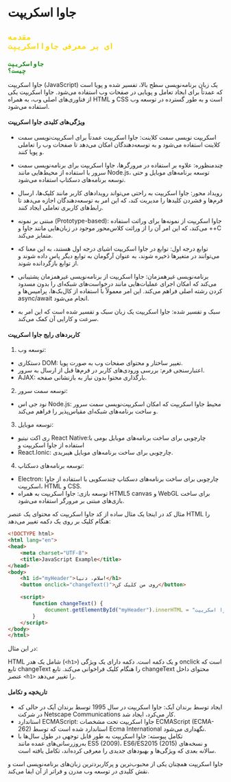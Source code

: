 # جاوا اسکریپت
## <code style="color : Gold">مقدمه ای بر معرفی جاوااسکریپت</code>

### <code style="color : Green">جاواسکریپت چیست؟</code>
جاوا اسکریپت (JavaScript) یک زبان برنامه‌نویسی سطح بالا، تفسیر شده و پویا است که عمدتاً برای ایجاد تعامل و پویایی در صفحات وب استفاده می‌شود. جاوا اسکریپت یکی از فناوری‌های اصلی وب، به همراه HTML و CSS است و به طور گسترده در توسعه وب استفاده می‌شود.

#### ویژگی‌های کلیدی جاوا اسکریپت
- اسکریپت نویسی سمت کلاینت: جاوا اسکریپت عمدتاً برای اسکریپت‌نویسی سمت کلاینت استفاده می‌شود و به توسعه‌دهندگان امکان می‌دهد تا صفحات وب را تعاملی و پویا کنند.

- چندمنظوره: علاوه بر استفاده در مرورگرها، جاوا اسکریپت برای برنامه‌نویسی سمت سرور با استفاده از محیط‌هایی مانند Node.js، توسعه برنامه‌های موبایل و حتی توسعه برنامه‌های دسکتاپ استفاده می‌شود.

- رویداد محور: جاوا اسکریپت به راحتی می‌تواند رویدادهای کاربر مانند کلیک‌ها، ارسال فرم‌ها و فشردن کلیدها را مدیریت کند، که این امر به توسعه‌دهندگان اجازه می‌دهد تا رابط‌های کاربری تعاملی ایجاد کنند.

- مبتنی بر نمونه (Prototype-based): جاوا اسکریپت از نمونه‌ها برای وراثت استفاده می‌کند، که این امر آن را از وراثت کلاس‌محور موجود در زبان‌هایی مانند جاوا و ++C متمایز می‌کند.

- توابع درجه اول: توابع در جاوا اسکریپت اشیای درجه اول هستند، به این معنا که می‌توانند در متغیر‌ها ذخیره شوند، به عنوان آرگومان به توابع دیگر پاس داده شوند و از توابع بازگردانده شوند.

- برنامه‌نویسی غیرهمزمان: جاوا اسکریپت از برنامه‌نویسی غیرهمزمان پشتیبانی می‌کند که امکان اجرای عملیات‌هایی مانند درخواست‌های شبکه‌ای را بدون مسدود کردن رشته اصلی فراهم می‌کند. این امر معمولاً با استفاده از کال‌بک‌ها، پرامیس‌ها و async/await انجام می‌شود.

- سبک و تفسیر شده: جاوا اسکریپت یک زبان سبک و تفسیر شده است که این امر به سرعت و کارایی آن کمک می‌کند.

#### کاربردهای رایج جاوا اسکریپت
1. توسعه وب:
- دستکاری DOM: تغییر ساختار و محتوای صفحات وب به صورت پویا.
- اعتبارسنجی فرم: بررسی ورودی‌های کاربر در فرم‌ها قبل از ارسال به سرور.
- AJAX: بارگذاری محتوا بدون نیاز به بازنشانی صفحه.
2. توسعه سمت سرور:

- نود جی اس Node.js: محیط جاوا اسکریپت که امکان اسکریپت‌نویسی سمت سرور و ساخت برنامه‌های شبکه‌ای مقیاس‌پذیر را فراهم می‌کند.
3. توسعه موبایل:


- ری اکت نیتیو React Native:چارچوبی برای ساخت برنامه‌های موبایل بومی با استفاده از جاوا اسکریپت و
- React.Ionic: چارچوبی برای ساخت برنامه‌های موبایل هیبریدی.
4. توسعه برنامه‌های دسکتاپ:

- Electron: چارچوبی برای ساخت برنامه‌های دسکتاپ چندسکویی با استفاده از جاوا اسکریپت، HTML و CSS.
- توسعه بازی: جاوا اسکریپت به همراه HTML5 canvas و WebGL برای ساخت بازی‌های مبتنی بر مرورگر استفاده می‌شود.

مثال کد
در اینجا یک مثال ساده از کد جاوا اسکریپت که محتوای یک عنصر HTML را هنگام کلیک بر روی یک دکمه تغییر می‌دهد:

```html
<!DOCTYPE html>
<html lang="en">
<head>
    <meta charset="UTF-8">
    <title>JavaScript Example</title>
</head>
<body>
    <h1 id="myHeader">سلام، دنیا!</h1>
    <button onclick="changeText()">روی من کلیک کن</button>

    <script>
        function changeText() {
            document.getElementById("myHeader").innerHTML = "سلام، جاوا اسکریپت!";
        }
    </script>
</body>
</html>
```

در این مثال:

HTML شامل یک هدر (`<h1>`) و یک دکمه است.
دکمه دارای یک ویژگی onclick است که تابع changeText را هنگام کلیک فراخوانی می‌کند.
تابع changeText محتوای داخل عنصر `<h1>` را تغییر می‌دهد.

#### تاریخچه و تکامل
- ایجاد توسط برندان آیک: جاوا اسکریپت در سال 1995 توسط برندان آیک در حالی که در شرکت Netscape Communications کار می‌کرد، ایجاد شد.
- استاندارد ECMAScript: جاوا اسکریپت تحت مشخصات ECMAScript (ECMA-262) استاندارد شده است که توسط Ecma International نگهداری می‌شود.
- تکامل پیوسته: جاوا اسکریپت به طور قابل توجهی در طول سال‌ها با به‌روزرسانی‌های عمده مانند ES5 (2009)، ES6/ES2015 (2015) و نسخه‌های سالانه بعدی که ویژگی‌ها و بهبودهای جدیدی را معرفی کرده‌اند، تکامل یافته است.

جاوا اسکریپت همچنان یکی از محبوب‌ترین و پرکاربردترین زبان‌های برنامه‌نویسی است و نقش کلیدی در توسعه وب مدرن و فراتر از آن ایفا می‌کند.
